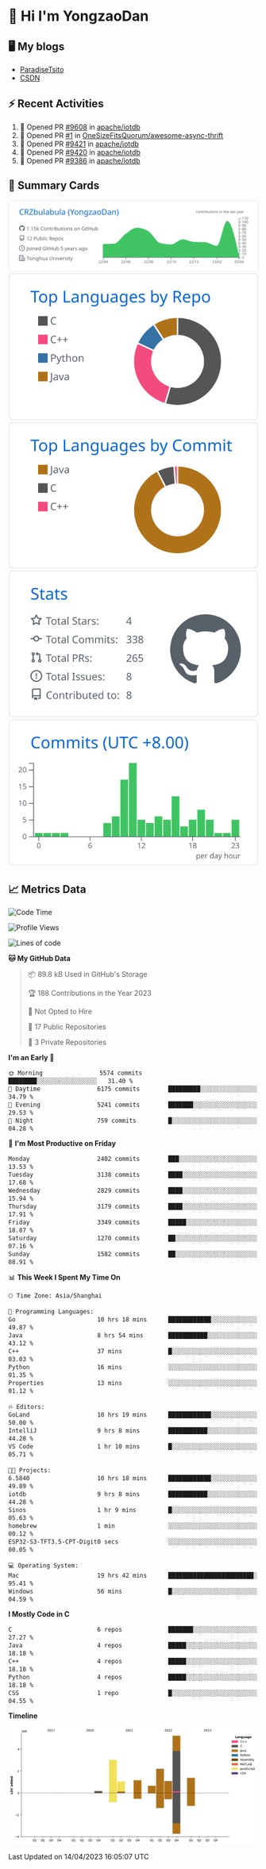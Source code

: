 # 👋 Hi I'm YongzaoDan

## 🖥 My blogs
  + [ParadiseTsito](https://www.paradisetsito.love/)
  + [CSDN](https://blog.csdn.net/CRZbulabula?type=blog)

## ⚡ Recent Activities
<!--START_SECTION:activity-->
1. 💪 Opened PR [#9608](https://github.com/apache/iotdb/pull/9608) in [apache/iotdb](https://github.com/apache/iotdb)
2. 💪 Opened PR [#1](https://github.com/OneSizeFitsQuorum/awesome-async-thrift/pull/1) in [OneSizeFitsQuorum/awesome-async-thrift](https://github.com/OneSizeFitsQuorum/awesome-async-thrift)
3. 💪 Opened PR [#9421](https://github.com/apache/iotdb/pull/9421) in [apache/iotdb](https://github.com/apache/iotdb)
4. 💪 Opened PR [#9420](https://github.com/apache/iotdb/pull/9420) in [apache/iotdb](https://github.com/apache/iotdb)
5. 💪 Opened PR [#9386](https://github.com/apache/iotdb/pull/9386) in [apache/iotdb](https://github.com/apache/iotdb)
<!--END_SECTION:activity-->

## 🎑 Summary Cards

[![](https://raw.githubusercontent.com/CRZbulabula/CRZbulabula/main/profile-summary-card-output/github/0-profile-details.svg)](https://github.com/vn7n24fzkq/github-profile-summary-cards)
[![](https://raw.githubusercontent.com/CRZbulabula/CRZbulabula/main/profile-summary-card-output/github/1-repos-per-language.svg)](https://github.com/vn7n24fzkq/github-profile-summary-cards) [![](https://raw.githubusercontent.com/CRZbulabula/CRZbulabula/main/profile-summary-card-output/github/2-most-commit-language.svg)](https://github.com/vn7n24fzkq/github-profile-summary-cards)
[![](https://raw.githubusercontent.com/CRZbulabula/CRZbulabula/main/profile-summary-card-output/github/3-stats.svg)](https://github.com/vn7n24fzkq/github-profile-summary-cards) [![](https://raw.githubusercontent.com/CRZbulabula/CRZbulabula/main/profile-summary-card-output/github/4-productive-time.svg)](https://github.com/vn7n24fzkq/github-profile-summary-cards)

## 📈 Metrics Data

<!--START_SECTION:waka-->
![Code Time](http://img.shields.io/badge/Code%20Time-54%20hrs%2041%20mins-blue)

![Profile Views](http://img.shields.io/badge/Profile%20Views-2-blue)

![Lines of code](https://img.shields.io/badge/From%20Hello%20World%20I%27ve%20Written-15.9%20million%20lines%20of%20code-blue)

**🐱 My GitHub Data** 

> 📦 89.8 kB Used in GitHub's Storage 
 > 
> 🏆 188 Contributions in the Year 2023
 > 
> 🚫 Not Opted to Hire
 > 
> 📜 17 Public Repositories 
 > 
> 🔑 3 Private Repositories 
 > 
**I'm an Early 🐤** 

```text
🌞 Morning                5574 commits        ████████░░░░░░░░░░░░░░░░░   31.40 % 
🌆 Daytime                6175 commits        █████████░░░░░░░░░░░░░░░░   34.79 % 
🌃 Evening                5241 commits        ███████░░░░░░░░░░░░░░░░░░   29.53 % 
🌙 Night                  759 commits         █░░░░░░░░░░░░░░░░░░░░░░░░   04.28 % 
```
📅 **I'm Most Productive on Friday** 

```text
Monday                   2402 commits        ███░░░░░░░░░░░░░░░░░░░░░░   13.53 % 
Tuesday                  3138 commits        ████░░░░░░░░░░░░░░░░░░░░░   17.68 % 
Wednesday                2829 commits        ████░░░░░░░░░░░░░░░░░░░░░   15.94 % 
Thursday                 3179 commits        ████░░░░░░░░░░░░░░░░░░░░░   17.91 % 
Friday                   3349 commits        █████░░░░░░░░░░░░░░░░░░░░   18.87 % 
Saturday                 1270 commits        ██░░░░░░░░░░░░░░░░░░░░░░░   07.16 % 
Sunday                   1582 commits        ██░░░░░░░░░░░░░░░░░░░░░░░   08.91 % 
```


📊 **This Week I Spent My Time On** 

```text
🕑︎ Time Zone: Asia/Shanghai

💬 Programming Languages: 
Go                       10 hrs 18 mins      ████████████░░░░░░░░░░░░░   49.87 % 
Java                     8 hrs 54 mins       ███████████░░░░░░░░░░░░░░   43.12 % 
C++                      37 mins             █░░░░░░░░░░░░░░░░░░░░░░░░   03.03 % 
Python                   16 mins             ░░░░░░░░░░░░░░░░░░░░░░░░░   01.35 % 
Properties               13 mins             ░░░░░░░░░░░░░░░░░░░░░░░░░   01.12 % 

🔥 Editors: 
GoLand                   10 hrs 19 mins      ████████████░░░░░░░░░░░░░   50.00 % 
IntelliJ                 9 hrs 8 mins        ███████████░░░░░░░░░░░░░░   44.28 % 
VS Code                  1 hr 10 mins        █░░░░░░░░░░░░░░░░░░░░░░░░   05.71 % 

🐱‍💻 Projects: 
6.5840                   10 hrs 18 mins      ████████████░░░░░░░░░░░░░   49.89 % 
iotdb                    9 hrs 8 mins        ███████████░░░░░░░░░░░░░░   44.28 % 
Sinos                    1 hr 9 mins         █░░░░░░░░░░░░░░░░░░░░░░░░   05.63 % 
homebrew                 1 min               ░░░░░░░░░░░░░░░░░░░░░░░░░   00.12 % 
ESP32-S3-TFT3.5-CPT-Digit0 secs              ░░░░░░░░░░░░░░░░░░░░░░░░░   00.05 % 

💻 Operating System: 
Mac                      19 hrs 42 mins      ████████████████████████░   95.41 % 
Windows                  56 mins             █░░░░░░░░░░░░░░░░░░░░░░░░   04.59 % 
```

**I Mostly Code in C** 

```text
C                        6 repos             ███████░░░░░░░░░░░░░░░░░░   27.27 % 
Java                     4 repos             █████░░░░░░░░░░░░░░░░░░░░   18.18 % 
C++                      4 repos             █████░░░░░░░░░░░░░░░░░░░░   18.18 % 
Python                   4 repos             █████░░░░░░░░░░░░░░░░░░░░   18.18 % 
CSS                      1 repo              █░░░░░░░░░░░░░░░░░░░░░░░░   04.55 % 
```



**Timeline**

![Lines of Code chart](https://raw.githubusercontent.com/CRZbulabula/CRZbulabula/main/assets/bar_graph.png)


 Last Updated on 14/04/2023 16:05:07 UTC
<!--END_SECTION:waka-->

